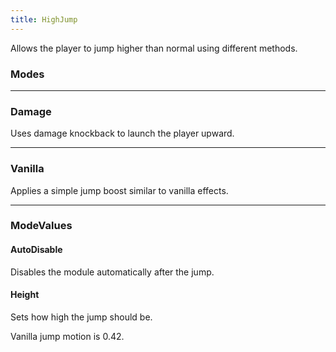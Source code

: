 ```yaml
---
title: HighJump
---
```

Allows the player to jump higher than normal using different methods.

### Modes

---
### Damage  
Uses damage knockback to launch the player upward.

---
### Vanilla  
Applies a simple jump boost similar to vanilla effects.

---
### ModeValues

#### AutoDisable  
Disables the module automatically after the jump.

#### Height  
Sets how high the jump should be.

Vanilla jump motion is 0.42.